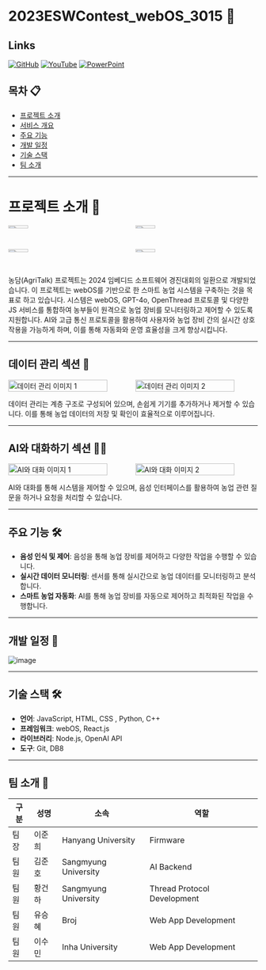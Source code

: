 # 2023ESWContest_webOS_3015 🌱

## Links

[![GitHub](https://img.shields.io/badge/GITHUB-000000?style=for-the-badge&logo=github&logoColor=white)](https://github.com/hwna00/2023ESWContest_webOS_3015) [![YouTube](https://img.shields.io/badge/YOUTUBE-FF0000?style=for-the-badge&logo=youtube&logoColor=white)](https://www.youtube.com) [![PowerPoint](https://img.shields.io/badge/POWERPOINT-B7472A?style=for-the-badge&logo=microsoft-powerpoint&logoColor=white)](https://www.microsoft.com/en-us/microsoft-365/powerpoint)

## 목차 📋
- [프로젝트 소개](#프로젝트-소개)
- [서비스 개요](#서비스-개요)
- [주요 기능](#주요-기능)
- [개발 일정](#개발-일정)
- [기술 스택](#기술-스택)
- [팀 소개](#팀-소개)

---

# 프로젝트 소개 🚜

<!-- 2x2 그리드로 이미지 추가 -->
<div style="display: grid; grid-template-columns: repeat(2, 1fr); gap: 10px;">
   <img src="https://github.com/user-attachments/assets/967ec898-0610-4150-8ea7-35010ed90e0b" alt="image1" style="width:40%; height:auto; max-width:200px;">
   <img src="https://github.com/user-attachments/assets/8ef329b7-83bf-4b86-9006-40651feb4ab8" alt="image2" style="width:40%; height:auto; max-width:200px;">
   <img src="https://github.com/user-attachments/assets/9163539b-26bd-459f-b31d-f4b09d6ee481" alt="image3" style="width:40%; height:auto; max-width:200px;">
   <img src="https://github.com/user-attachments/assets/dc93bc3d-d5de-4e8d-840d-85e11fcd1197" alt="image4" style="width:40%; height:auto; max-width:200px;">
</div>

농담(AgriTalk) 프로젝트는 2024 임베디드 소프트웨어 경진대회의 일환으로 개발되었습니다. 
이 프로젝트는 webOS를 기반으로 한 스마트 농업 시스템을 구축하는 것을 목표로 하고 있습니다. 
시스템은 webOS, GPT-4o, OpenThread 프로토콜 및 다양한 JS 서비스를 통합하여 농부들이 원격으로 농업 장비를 모니터링하고 제어할 수 있도록 지원합니다.
AI와 고급 통신 프로토콜을 활용하여 사용자와 농업 장비 간의 실시간 상호작용을 가능하게 하며, 이를 통해 자동화와 운영 효율성을 크게 향상시킵니다.

---

## 데이터 관리 섹션 🌾

<!-- 데이터 관리 섹션에 2개의 이미지 추가 -->
<div style="display: grid; grid-template-columns: repeat(2, 1fr); gap: 10px;">
   <img src="path/to/your/image1.png" alt="데이터 관리 이미지 1" style="width:100%; height:auto; max-width:200px;">
   <img src="path/to/your/image2.png" alt="데이터 관리 이미지 2" style="width:100%; height:auto; max-width:200px;">
</div>

데이터 관리는 계층 구조로 구성되어 있으며, 손쉽게 기기를 추가하거나 제거할 수 있습니다. 이를 통해 농업 데이터의 저장 및 확인이 효율적으로 이루어집니다.

---

## AI와 대화하기 섹션 🧑‍🌾

<!-- AI와 대화하기 섹션에 2개의 이미지 추가 -->
<div style="display: grid; grid-template-columns: repeat(2, 1fr); gap: 10px;">
   <img src="path/to/your/image3.png" alt="AI와 대화 이미지 1" style="width:100%; height:auto; max-width:200px;">
   <img src="path/to/your/image4.png" alt="AI와 대화 이미지 2" style="width:100%; height:auto; max-width:200px;">
</div>

AI와 대화를 통해 시스템을 제어할 수 있으며, 음성 인터페이스를 활용하여 농업 관련 질문을 하거나 요청을 처리할 수 있습니다.

---

## 주요 기능 🛠️
- **음성 인식 및 제어**: 음성을 통해 농업 장비를 제어하고 다양한 작업을 수행할 수 있습니다.
- **실시간 데이터 모니터링**: 센서를 통해 실시간으로 농업 데이터를 모니터링하고 분석합니다.
- **스마트 농업 자동화**: AI를 통해 농업 장비를 자동으로 제어하고 최적화된 작업을 수행합니다.

---

## 개발 일정 📅

![image](https://github.com/user-attachments/assets/0ae64a3a-19fa-44d0-9dff-c8fe0553b0f1)

---

## 기술 스택 🛠️
- **언어**: JavaScript, HTML, CSS , Python, C++
- **프레임워크**: webOS, React.js
- **라이브러리**: Node.js, OpenAI API
- **도구**: Git, DB8

---

## 팀 소개 👥

| 구분   | 성명    | 소속        | 역할                       |
|--------|---------|-------------|-----------------------------|
| 팀장   | 이준희  | Hanyang University   | Firmware                    |
| 팀원   | 김준호  | Sangmyung University | AI Backend                  |
| 팀원   | 황건하  | Sangmyung University | Thread Protocol Development |
| 팀원   | 유승혜  | Broj                 | Web App Development         |
| 팀원   | 이수민  | Inha University      | Web App Development         |

